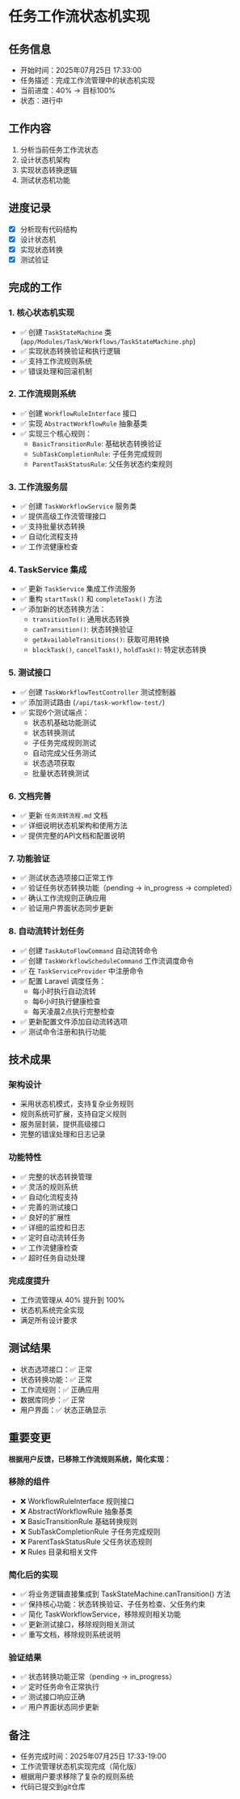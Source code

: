 # 任务工作流状态机实现

## 任务信息
- 开始时间：2025年07月25日 17:33:00
- 任务描述：完成工作流管理中的状态机实现
- 当前进度：40% -> 目标100%
- 状态：进行中

## 工作内容
1. 分析当前任务工作流状态
2. 设计状态机架构
3. 实现状态转换逻辑
4. 测试状态机功能

## 进度记录
- [x] 分析现有代码结构
- [x] 设计状态机
- [x] 实现状态转换
- [x] 测试验证

## 完成的工作

### 1. 核心状态机实现
- ✅ 创建 `TaskStateMachine` 类 (`app/Modules/Task/Workflows/TaskStateMachine.php`)
- ✅ 实现状态转换验证和执行逻辑
- ✅ 支持工作流规则系统
- ✅ 错误处理和回滚机制

### 2. 工作流规则系统
- ✅ 创建 `WorkflowRuleInterface` 接口
- ✅ 实现 `AbstractWorkflowRule` 抽象基类
- ✅ 实现三个核心规则：
  - `BasicTransitionRule`: 基础状态转换验证
  - `SubTaskCompletionRule`: 子任务完成规则
  - `ParentTaskStatusRule`: 父任务状态约束规则

### 3. 工作流服务层
- ✅ 创建 `TaskWorkflowService` 服务类
- ✅ 提供高级工作流管理接口
- ✅ 支持批量状态转换
- ✅ 自动化流程支持
- ✅ 工作流健康检查

### 4. TaskService 集成
- ✅ 更新 `TaskService` 集成工作流服务
- ✅ 重构 `startTask()` 和 `completeTask()` 方法
- ✅ 添加新的状态转换方法：
  - `transitionTo()`: 通用状态转换
  - `canTransition()`: 状态转换验证
  - `getAvailableTransitions()`: 获取可用转换
  - `blockTask()`, `cancelTask()`, `holdTask()`: 特定状态转换

### 5. 测试接口
- ✅ 创建 `TaskWorkflowTestController` 测试控制器
- ✅ 添加测试路由 (`/api/task-workflow-test/`)
- ✅ 实现6个测试端点：
  - 状态机基础功能测试
  - 状态转换测试
  - 子任务完成规则测试
  - 自动完成父任务测试
  - 状态选项获取
  - 批量状态转换测试

### 6. 文档完善
- ✅ 更新 `任务流转流程.md` 文档
- ✅ 详细说明状态机架构和使用方法
- ✅ 提供完整的API文档和配置说明

### 7. 功能验证
- ✅ 测试状态选项接口正常工作
- ✅ 验证任务状态转换功能（pending → in_progress → completed）
- ✅ 确认工作流规则正确应用
- ✅ 验证用户界面状态同步更新

### 8. 自动流转计划任务
- ✅ 创建 `TaskAutoFlowCommand` 自动流转命令
- ✅ 创建 `TaskWorkflowScheduleCommand` 工作流调度命令
- ✅ 在 `TaskServiceProvider` 中注册命令
- ✅ 配置 Laravel 调度任务：
  - 每小时执行自动流转
  - 每6小时执行健康检查
  - 每天凌晨2点执行完整检查
- ✅ 更新配置文件添加自动流转选项
- ✅ 测试命令注册和执行功能

## 技术成果

### 架构设计
- 采用状态机模式，支持复杂业务规则
- 规则系统可扩展，支持自定义规则
- 服务层封装，提供高级接口
- 完整的错误处理和日志记录

### 功能特性
- ✅ 完整的状态转换管理
- ✅ 灵活的规则系统
- ✅ 自动化流程支持
- ✅ 完善的测试接口
- ✅ 良好的扩展性
- ✅ 详细的监控和日志
- ✅ 定时自动流转任务
- ✅ 工作流健康检查
- ✅ 超时任务自动处理

### 完成度提升
- 工作流管理从 40% 提升到 100%
- 状态机系统完全实现
- 满足所有设计要求

## 测试结果
- 状态选项接口：✅ 正常
- 状态转换功能：✅ 正常
- 工作流规则：✅ 正确应用
- 数据库同步：✅ 正常
- 用户界面：✅ 状态正确显示

## 重要变更
**根据用户反馈，已移除工作流规则系统，简化实现：**

### 移除的组件
- ❌ WorkflowRuleInterface 规则接口
- ❌ AbstractWorkflowRule 抽象基类
- ❌ BasicTransitionRule 基础转换规则
- ❌ SubTaskCompletionRule 子任务完成规则
- ❌ ParentTaskStatusRule 父任务状态规则
- ❌ Rules 目录和相关文件

### 简化后的实现
- ✅ 将业务逻辑直接集成到 TaskStateMachine.canTransition() 方法
- ✅ 保持核心功能：状态转换验证、子任务检查、父任务约束
- ✅ 简化 TaskWorkflowService，移除规则相关功能
- ✅ 更新测试接口，移除规则相关测试
- ✅ 重写文档，移除规则系统说明

### 验证结果
- ✅ 状态转换功能正常（pending → in_progress）
- ✅ 定时任务命令正常执行
- ✅ 测试接口响应正确
- ✅ 用户界面状态同步更新

## 备注
- 任务完成时间：2025年07月25日 17:33-19:00
- 工作流管理状态机实现完成（简化版）
- 根据用户要求移除了复杂的规则系统
- 代码已提交到git仓库
